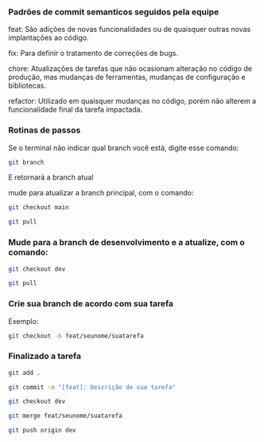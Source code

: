 ### Padrões de commit semanticos seguidos pela equipe

feat: São adições de novas funcionalidades ou de quaisquer outras novas implantações ao código.

fix: Para definir o tratamento de correções de bugs.

chore: Atualizações de tarefas que não ocasionam alteração no código de produção, mas mudanças de ferramentas, mudanças de configuração e bibliotecas.

refactor: Utilizado em quaisquer mudanças no código, porém não alterem a funcionalidade final da tarefa impactada.

### Rotinas de passos

Se o terminal não indicar qual branch você está, digite esse comando:

```bash
git branch
```

E retornará a branch atual

mude para atualizar a branch principal, com o comando:

```bash
git checkout main
```

```bash
git pull
```

### Mude para a branch de desenvolvimento e a atualize, com o comando:
```bash
git checkout dev
```
```bash
git pull
```

### Crie sua branch de acordo com sua tarefa

Exemplo:
```bash
git checkout -b feat/seunome/suatarefa
```

### Finalizado a tarefa

```bash
git add .
```
```bash
git commit -m "[feat]: Descrição de sua tarefa"
```
```bash
git checkout dev
```
```bash
git merge feat/seunome/suatarefa
```
```bash
git push origin dev
```
